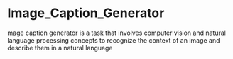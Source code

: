 # Image_Caption_Generator
mage caption generator is a task that involves computer vision and natural language processing concepts to recognize the context of an image and describe them in a natural language
